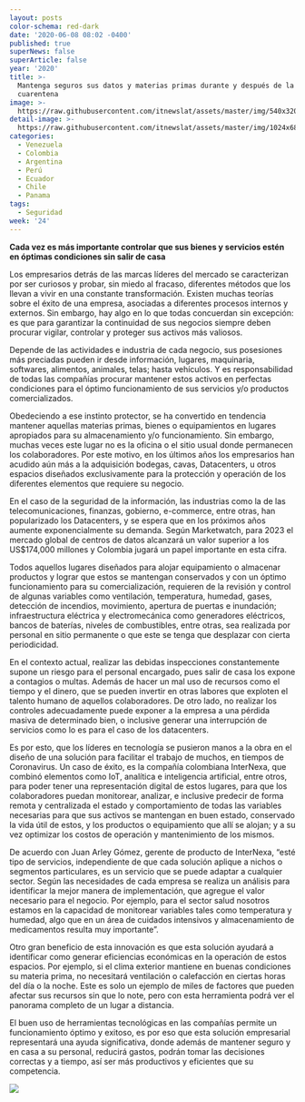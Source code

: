 ```yaml
---
layout: posts
color-schema: red-dark
date: '2020-06-08 08:02 -0400'
published: true
superNews: false
superArticle: false
year: '2020'
title: >-
  Mantenga seguros sus datos y materias primas durante y después de la
  cuarentena 
image: >-
  https://raw.githubusercontent.com/itnewslat/assets/master/img/540x320/Despues-Covid-p.jpg
detail-image: >-
  https://raw.githubusercontent.com/itnewslat/assets/master/img/1024x680/Despues-Covid-g.jpg
categories:
  - Venezuela
  - Colombia
  - Argentina
  - Perú
  - Ecuador
  - Chile
  - Panama
tags:
  - Seguridad
week: '24'
---
```

**Cada vez es más importante controlar que sus bienes y servicios estén en óptimas condiciones sin salir de casa**

Los empresarios detrás de las marcas líderes del mercado se caracterizan por ser curiosos y probar, sin miedo al fracaso, diferentes métodos que los llevan a vivir en una constante transformación. Existen muchas teorías sobre el éxito de una empresa, asociadas a diferentes procesos internos y externos. Sin embargo, hay algo en lo que todas concuerdan sin excepción: es que para garantizar la continuidad de sus negocios siempre deben procurar vigilar, controlar y proteger sus activos más valiosos. 

Depende de las actividades e industria de cada negocio, sus posesiones más preciadas pueden ir desde información, lugares, maquinaria, softwares, alimentos, animales, telas; hasta vehículos. Y es responsabilidad de todas las compañías procurar mantener estos activos en perfectas condiciones para el óptimo funcionamiento de sus servicios y/o productos comercializados.

Obedeciendo a ese instinto protector, se ha convertido en tendencia mantener aquellas materias primas, bienes o equipamientos en lugares apropiados para su almacenamiento y/o funcionamiento. Sin embargo, muchas veces este lugar no es la oficina o el sitio usual donde permanecen los colaboradores. Por este motivo, en los últimos años los empresarios han acudido aún más a la adquisición bodegas, cavas, Datacenters, u otros espacios diseñados exclusivamente para la protección y operación de los diferentes elementos que requiere su negocio. 

En el caso de la seguridad de la información, las industrias como la de las telecomunicaciones, finanzas, gobierno, e-commerce, entre otras, han popularizado los Datacenters, y se espera que en los próximos años aumente exponencialmente su demanda. Según Marketwatch, para 2023 el mercado global de centros de datos alcanzará un valor superior a los US$174,000 millones y Colombia jugará un papel importante en esta cifra.

Todos aquellos lugares diseñados para alojar equipamiento o almacenar productos y lograr que estos se mantengan conservados y con un óptimo funcionamiento para su comercialización, requieren  de la revisión y control de algunas variables como ventilación, temperatura, humedad, gases, detección de incendios, movimiento, apertura de puertas e inundación; infraestructura eléctrica y electromecánica como generadores eléctricos, bancos de baterías, niveles de combustibles, entre otras, sea realizada por personal en sitio permanente o que este se tenga que desplazar con cierta periodicidad. 

En el contexto actual, realizar las debidas inspecciones constantemente supone un riesgo para el personal encargado, pues salir de casa los expone a contagios o multas.  Además de hacer un mal uso de recursos como el tiempo y el dinero, que se pueden invertir en otras labores que exploten el talento humano de aquellos colaboradores. De otro lado, no realizar los controles adecuadamente puede exponer a la empresa a una pérdida masiva de determinado bien, o inclusive generar una interrupción de servicios como lo es para el caso de los datacenters.

Es por esto, que los líderes en tecnología se pusieron manos a la obra en el diseño de una solución para facilitar el trabajo de muchos, en tiempos de Coronavirus. Un caso de éxito, es la compañía colombiana InterNexa, que combinó elementos como IoT, analítica e inteligencia artificial, entre otros, para poder tener una representación digital de estos lugares, para que los colaboradores puedan monitorear, analizar, e inclusive predecir de forma remota y centralizada el estado y comportamiento de todas las variables necesarias para que sus activos se mantengan en buen estado, conservado la vida útil de estos, y los productos o equipamiento que allí se alojan; y a su vez optimizar los costos de operación y mantenimiento de los mismos. 

De acuerdo con Juan Arley Gómez, gerente de producto de InterNexa, “esté tipo de servicios, independiente de que cada solución aplique a nichos o segmentos particulares, es un servicio que se puede adaptar a cualquier sector. Según las necesidades de cada empresa se realiza un análisis para identificar la mejor manera de implementación, que agregue el valor necesario para el negocio. Por ejemplo, para el sector salud nosotros estamos en la capacidad de monitorear variables tales como temperatura y humedad, algo que en un área de cuidados intensivos y almacenamiento de medicamentos resulta muy importante”.

Otro gran beneficio de esta innovación es que esta solución ayudará a identificar como generar eficiencias económicas en la operación de estos espacios. Por ejemplo, si el clima exterior mantiene en buenas condiciones su materia prima, no necesitará ventilación o calefacción en ciertas horas del día o la noche. Este es solo un ejemplo de miles de factores que pueden afectar sus recursos sin que lo note, pero con esta herramienta podrá ver el panorama completo de un lugar a distancia. 

El buen uso de herramientas tecnológicas en las compañías permite un funcionamiento óptimo y exitoso, es por eso que esta solución empresarial representará una ayuda significativa, donde además de mantener seguro y en casa a su personal, reducirá gastos, podrán tomar las decisiones correctas y a tiempo, así ser más productivos y eficientes que su competencia. 

<img src="https://tracker.metricool.com/c3po.jpg?hash=56f88a41e39ab42c063cc51676587a04"/>